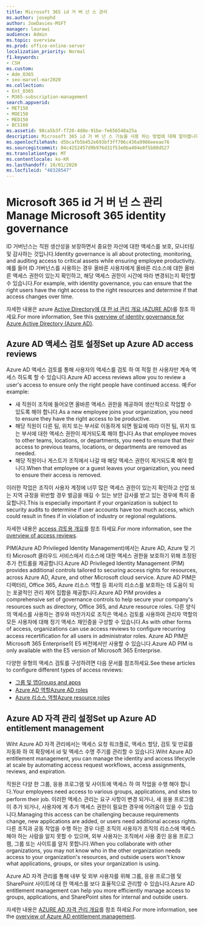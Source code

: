 ```yaml
---
title: Microsoft 365 id 거 버 넌 스 관리
ms.author: josephd
author: JoeDavies-MSFT
manager: laurawi
audience: Admin
ms.topic: overview
ms.prod: office-online-server
localization_priority: Normal
f1.keywords:
- CSH
ms.custom:
- Adm_O365
- seo-marvel-mar2020
ms.collection:
- Ent_O365
- M365-subscription-management
search.appverid:
- MET150
- MOE150
- MED150
- BCS160
ms.assetid: 98ca5b3f-f720-4d8e-91be-fe656548a25a
description: Microsoft 365 id 거 버 넌 스 기능을 사용 하는 방법에 대해 알아봅니다.
ms.openlocfilehash: d5bcafb5b452e693bf3ff706c436a9986eeeae76
ms.sourcegitcommit: 04c4252457d9b976d31f53e0ba404e8f5b80d527
ms.translationtype: MT
ms.contentlocale: ko-KR
ms.lasthandoff: 10/01/2020
ms.locfileid: "48328547"
---
```

# <a name="manage-microsoft-365-identity-governance"></a><span data-ttu-id="c8e1a-103">Microsoft 365 id 거 버 넌 스 관리</span><span class="sxs-lookup"><span data-stu-id="c8e1a-103">Manage Microsoft 365 identity governance</span></span>

<span data-ttu-id="c8e1a-104">ID 거버넌스는 직원 생산성을 보장하면서 중요한 자산에 대한 액세스를 보호, 모니터링 및 감사하는 것입니다.</span><span class="sxs-lookup"><span data-stu-id="c8e1a-104">Identity governance is all about protecting, monitoring, and auditing access to critical assets while ensuring employee productivity.</span></span> <span data-ttu-id="c8e1a-105">예를 들어 ID 거버넌스를 사용하는 경우 올바른 사용자에게 올바른 리소스에 대한 올바른 액세스 권한이 있는지 확인하고, 해당 액세스 권한이 시간에 따라 변경되는지 확인할 수 있습니다.</span><span class="sxs-lookup"><span data-stu-id="c8e1a-105">For example, with identity governance, you can ensure that the right users have the right access to the right resources and determine if that access changes over time.</span></span>

<span data-ttu-id="c8e1a-106">자세한 내용은 azure [Active Directory에 대 한 id 관리 개요 (AZURE AD)](https://docs.microsoft.com/azure/active-directory/governance/identity-governance-overview)를 참조 하세요.</span><span class="sxs-lookup"><span data-stu-id="c8e1a-106">For more information, See this [overview of identity governance for Azure Active Directory (Azure AD)](https://docs.microsoft.com/azure/active-directory/governance/identity-governance-overview).</span></span>

## <a name="set-up-azure-ad-access-reviews"></a><span data-ttu-id="c8e1a-107">Azure AD 액세스 검토 설정</span><span class="sxs-lookup"><span data-stu-id="c8e1a-107">Set up Azure AD access reviews</span></span>

<span data-ttu-id="c8e1a-108">Azure AD 액세스 검토를 통해 사용자의 액세스를 검토 하 여 적절 한 사용자만 계속 액세스 하도록 할 수 있습니다.</span><span class="sxs-lookup"><span data-stu-id="c8e1a-108">Azure AD access reviews allow you to review a user's access to ensure only the right people have continued access.</span></span> <span data-ttu-id="c8e1a-109">예:</span><span class="sxs-lookup"><span data-stu-id="c8e1a-109">For example:</span></span>

- <span data-ttu-id="c8e1a-110">새 직원이 조직에 들어오면 올바른 액세스 권한을 제공하여 생산적으로 작업할 수 있도록 해야 합니다.</span><span class="sxs-lookup"><span data-stu-id="c8e1a-110">As a new employee joins your organization, you need to ensure they have the right access to be productive.</span></span>
- <span data-ttu-id="c8e1a-111">해당 직원이 다른 팀, 위치 또는 부서로 이동하게 되면 필요에 따라 이전 팀, 위치 또는 부서에 대한 액세스 권한이 제거되도록 해야 합니다.</span><span class="sxs-lookup"><span data-stu-id="c8e1a-111">As that employee moves to other teams, locations, or departments, you need to ensure that their access to previous teams, locations, or departments are removed as needed.</span></span>
- <span data-ttu-id="c8e1a-112">해당 직원이나 게스트가 조직에서 나갈 때 해당 액세스 권한이 제거되도록 해야 합니다.</span><span class="sxs-lookup"><span data-stu-id="c8e1a-112">When that employee or a guest leaves your organization, you need to ensure their access is removed.</span></span>

<span data-ttu-id="c8e1a-113">이러한 작업은 조직이 사용자 계정에 너무 많은 액세스 권한이 있는지 확인하고 산업 또는 지역 규정을 위반할 경우 벌금을 매길 수 있는 보안 감사를 받고 있는 경우에 특히 중요합니다.</span><span class="sxs-lookup"><span data-stu-id="c8e1a-113">This is especially important if your organization is subject to security audits to determine if user accounts have too much access, which could result in fines if in violation of industry or regional regulations.</span></span>

<span data-ttu-id="c8e1a-114">자세한 내용은 [access 검토용 개요](https://docs.microsoft.com/azure/active-directory/governance/access-reviews-overview)를 참조 하세요.</span><span class="sxs-lookup"><span data-stu-id="c8e1a-114">For more information, see the [overview of access reviews](https://docs.microsoft.com/azure/active-directory/governance/access-reviews-overview).</span></span>

<span data-ttu-id="c8e1a-115">PIM(Azure AD Privileged Identity Management)에서는 Azure AD, Azure 및 기타 Microsoft 클라우드 서비스에서 리소스에 대한 액세스 권한을 보호하기 위해 조정된 추가 컨트롤을 제공합니다.</span><span class="sxs-lookup"><span data-stu-id="c8e1a-115">Azure AD Privileged Identity Management (PIM) provides additional controls tailored to securing access rights for resources, across Azure AD, Azure, and other Microsoft cloud service.</span></span> <span data-ttu-id="c8e1a-116">Azure AD PIM은 디렉터리, Office 365, Azure 리소스 역할 등 회사의 리소스를 보호하는 데 도움이 되는 포괄적인 관리 제어 집합을 제공합니다.</span><span class="sxs-lookup"><span data-stu-id="c8e1a-116">Azure AD PIM provides a comprehensive set of governance controls to help secure your company's resources such as directory, Office 365, and Azure resource roles.</span></span> <span data-ttu-id="c8e1a-117">다른 양식의 액세스를 사용하는 경우와 마찬가지로 조직은 액세스 검토를 사용하여 관리자 역할의 모든 사용자에 대해 정기 액세스 재인증을 구성할 수 있습니다.</span><span class="sxs-lookup"><span data-stu-id="c8e1a-117">As with other forms of access, organizations can use access reviews to configure recurring access recertification for all users in administrator roles.</span></span> <span data-ttu-id="c8e1a-118">Azure AD PIM은 Microsoft 365 Enterprise의 E5 버전에서만 사용할 수 있습니다.</span><span class="sxs-lookup"><span data-stu-id="c8e1a-118">Azure AD PIM is only available with the E5 version of Microsoft 365 Enterprise.</span></span>

<span data-ttu-id="c8e1a-119">다양한 유형의 액세스 검토를 구성하려면 다음 문서를 참조하세요.</span><span class="sxs-lookup"><span data-stu-id="c8e1a-119">See these articles to configure different types of access reviews:</span></span>

- [<span data-ttu-id="c8e1a-120">그룹 및 앱</span><span class="sxs-lookup"><span data-stu-id="c8e1a-120">Groups and apps</span></span>](https://docs.microsoft.com/azure/active-directory/governance/create-access-review)
- [<span data-ttu-id="c8e1a-121">Azure AD 역할</span><span class="sxs-lookup"><span data-stu-id="c8e1a-121">Azure AD roles</span></span>](https://docs.microsoft.com/azure/active-directory/privileged-identity-management/pim-how-to-start-security-review?toc=%2fazure%2factive-directory%2fgovernance%2ftoc.json)
- [<span data-ttu-id="c8e1a-122">Azure 리소스 역할</span><span class="sxs-lookup"><span data-stu-id="c8e1a-122">Azure resource roles</span></span>](https://docs.microsoft.com/azure/active-directory/privileged-identity-management/pim-resource-roles-start-access-review?toc=%2fazure%2factive-directory%2fgovernance%2ftoc.json)

## <a name="set-up-azure-ad-entitlement-management"></a><span data-ttu-id="c8e1a-123">Azure AD 자격 관리 설정</span><span class="sxs-lookup"><span data-stu-id="c8e1a-123">Set up Azure AD entitlement management</span></span>

<span data-ttu-id="c8e1a-124">Wiht Azure AD 자격 관리에서는 액세스 요청 워크플로, 액세스 할당, 검토 및 만료를 자동화 하 여 확장에서 id 및 액세스 수명 주기를 관리할 수 있습니다.</span><span class="sxs-lookup"><span data-stu-id="c8e1a-124">Wiht Azure AD entitlement management, you can manage the identity and access lifecycle at scale by automating access request workflows, access assignments, reviews, and expiration.</span></span>

<span data-ttu-id="c8e1a-125">직원은 다양 한 그룹, 응용 프로그램 및 사이트에 액세스 하 여 작업을 수행 해야 합니다.</span><span class="sxs-lookup"><span data-stu-id="c8e1a-125">Your employees need access to various groups, applications, and sites to perform their job.</span></span> <span data-ttu-id="c8e1a-126">이러한 액세스 관리는 요구 사항이 변경 되거나, 새 응용 프로그램이 추가 되거나, 사용자에 게 추가 액세스 권한이 필요한 경우에 어려움이 있을 수 있습니다.</span><span class="sxs-lookup"><span data-stu-id="c8e1a-126">Managing this access can be challenging because requirements change, new applications are added, or users need additional access rights.</span></span> <span data-ttu-id="c8e1a-127">다른 조직과 공동 작업을 수행 하는 경우 다른 조직의 사용자가 조직의 리소스에 액세스 해야 하는 사람을 알지 못할 수 있으며, 외부 사용자는 조직에서 사용 중인 응용 프로그램, 그룹 또는 사이트를 알지 못합니다.</span><span class="sxs-lookup"><span data-stu-id="c8e1a-127">When you collaborate with other organizations, you may not know who in the other organization needs access to your organization's resources, and outside users won't know what applications, groups, or sites your organization is using.</span></span>

<span data-ttu-id="c8e1a-128">Azure AD 자격 관리를 통해 내부 및 외부 사용자를 위해 그룹, 응용 프로그램 및 SharePoint 사이트에 대 한 액세스를 보다 효율적으로 관리할 수 있습니다.</span><span class="sxs-lookup"><span data-stu-id="c8e1a-128">Azure AD entitlement management can help you more efficiently manage access to groups, applications, and SharePoint sites for internal and outside users.</span></span>
 
<span data-ttu-id="c8e1a-129">자세한 내용은 [AZURE AD 자격 관리 개요](https://docs.microsoft.com/azure/active-directory/governance/entitlement-management-overview)를 참조 하세요.</span><span class="sxs-lookup"><span data-stu-id="c8e1a-129">For more information, see the [overview of Azure AD entitlement management](https://docs.microsoft.com/azure/active-directory/governance/entitlement-management-overview).</span></span>
